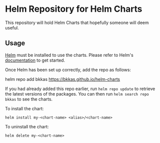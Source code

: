 # Helm Repository for Helm Charts

This repository will hold Helm Charts that hopefully someone will deem useful. 

## Usage

[Helm](https://helm.sh) must be installed to use the charts.  Please refer to
Helm's [documentation](https://helm.sh/docs) to get started.

Once Helm has been set up correctly, add the repo as follows:

  helm repo add bkkas https://bkkas.github.io/helm-charts

If you had already added this repo earlier, run `helm repo update` to retrieve
the latest versions of the packages.  You can then run `helm search repo
bkkas` to see the charts.

To install the <chart-name> chart:

    helm install my-<chart-name> <alias>/<chart-name>

To uninstall the chart:

    helm delete my-<chart-name>